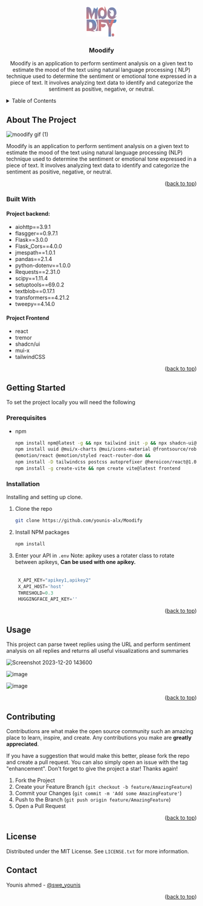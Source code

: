 <!-- Improved compatibility of back to top link: See: https://github.com/othneildrew/Best-README-Template/pull/73 -->
<a name="readme-top"></a>
<!--
*** Thanks for checking out the Best-README-Template. If you have a suggestion
*** that would make this better, please fork the repo and create a pull request
*** or simply open an issue with the tag "enhancement".
*** Don't forget to give the project a star!
*** Thanks again! Now go create something AMAZING! :D
-->



<!-- PROJECT SHIELDS -->
<!--
*** I'm using markdown "reference style" links for readability.
*** Reference links are enclosed in brackets [ ] instead of parentheses ( ).
*** See the bottom of this document for the declaration of the reference variables
*** for contributors-url, forks-url, etc. This is an optional, concise syntax you may use.
*** https://www.markdownguide.org/basic-syntax/#reference-style-links
-->



<!-- PROJECT LOGO -->
<br />
<div align="center">
  <a href="[https://github.com/othneildrew/Best-README-Template](https://github.com/younis-alx/Moodify/edit/main/README.md)">
    <img src="frontend/public/logo.svg" alt="Logo" width="80" height="80">
  </a>

  <h3 align="center">Moodify</h3>

  <p align="center">Moodify is an application to perform sentiment analysis on a given text to estimate the mood of the text using natural language processing (    NLP) technique used to determine the sentiment or emotional tone expressed in a piece of text. It involves analyzing text data to identify       and categorize the sentiment as positive, negative, or neutral. </p>
</div>



<!-- TABLE OF CONTENTS -->
<details>
  <summary>Table of Contents</summary>
  <ol>
    <li>
      <a href="#about-the-project">About The Project</a>
      <ul>
        <li><a href="#built-with">Built With</a></li>
      </ul>
    </li>
    <li>
      <a href="#getting-started">Getting Started</a>
      <ul>
        <li><a href="#prerequisites">Prerequisites</a></li>
        <li><a href="#installation">Installation</a></li>
      </ul>
    </li>
    <li><a href="#usage">Usage</a></li>
    <li><a href="#roadmap">Roadmap</a></li>
    <li><a href="#contributing">Contributing</a></li>
    <li><a href="#license">License</a></li>
    <li><a href="#contact">Contact</a></li>
    <li><a href="#acknowledgments">Acknowledgments</a></li>
  </ol>
</details>



<!-- ABOUT THE PROJECT -->
## About The Project

![moodify gif (1)](https://github.com/younis-alx/Moodify/assets/126336909/d09a78fc-793b-4c30-bfab-b8b89220cd7d)

Moodify is an application to perform sentiment analysis on a given text to estimate the mood of the text using natural language processing (NLP) technique used to determine the sentiment or emotional tone expressed in a piece of text. It involves analyzing text data to identify and categorize the sentiment as positive, negative, or neutral.

<p align="right">(<a href="#readme-top">back to top</a>)</p>



### Built With

#### Project backend:
- aiohttp==3.9.1
- flasgger==0.9.7.1
- Flask==3.0.0
- Flask_Cors==4.0.0
- jmespath==1.0.1
- pandas==2.1.4
- python-dotenv==1.0.0
- Requests==2.31.0
- scipy==1.11.4
- setuptools==69.0.2
- textblob==0.17.1
- transformers==4.21.2
- tweepy==4.14.0
  
#### Project Frontend
- react
- tremor
- shadcn/ui
- mui-x
- tailwindCSS





<p align="right">(<a href="#readme-top">back to top</a>)</p>



<!-- GETTING STARTED -->
## Getting Started

To set the project locally you will need the following

### Prerequisites

* npm
  ```sh
  npm install npm@latest -g && npx tailwind init -p && npx shadcn-ui@latest init && npx shadcn-ui@latest init  &&
  npm install uuid @mui/x-charts @mui/icons-material @frontsource/roboto @mui/styled-engine-sc styled-components
  @emotion/react @emotion/styled react-router-dom &&
  npm install -D tailwindcss postcss autoprefixer @heroicon/react@1.0.6 &&
  npm install -g create-vite && npm create vite@latest frontend
  
  
  ```


### Installation

Installing and setting up clone.

1. Clone the repo
   ```sh
   git clone https://github.com/younis-alx/Moodify
   ```
3. Install NPM packages
   ```sh
   npm install
   ```
4. Enter your API in `.env` Note: apikey uses a rotater class to rotate between apikeys, **Can be used with one apikey.**
   ```python
  
    X_API_KEY="apikey1,apikey2"
    X_API_HOST='host'
    THRESHOLD=0.3
    HUGGINGFACE_API_KEY=''
   ```

<p align="right">(<a href="#readme-top">back to top</a>)</p>



<!-- USAGE EXAMPLES -->
## Usage

This project can parse tweet replies using the URL and perform sentiment analysis on all replies and returns all useful visualizations and summaries 

![Screenshot 2023-12-20 143600](https://github.com/younis-alx/Moodify/assets/126336909/4ed5799c-7910-4b99-95cc-29c5a572c27e)

![image](https://github.com/younis-alx/Moodify/assets/126336909/e149b36b-81c9-4f13-a393-e35366a41526)

![image](https://github.com/younis-alx/Moodify/assets/126336909/b22faff4-4a6d-4e1b-b065-7d371fac780b)

<p align="right">(<a href="#readme-top">back to top</a>)</p>





<!-- CONTRIBUTING -->
## Contributing

Contributions are what make the open source community such an amazing place to learn, inspire, and create. Any contributions you make are **greatly appreciated**.

If you have a suggestion that would make this better, please fork the repo and create a pull request. You can also simply open an issue with the tag "enhancement".
Don't forget to give the project a star! Thanks again!

1. Fork the Project
2. Create your Feature Branch (`git checkout -b feature/AmazingFeature`)
3. Commit your Changes (`git commit -m 'Add some AmazingFeature'`)
4. Push to the Branch (`git push origin feature/AmazingFeature`)
5. Open a Pull Request

<p align="right">(<a href="#readme-top">back to top</a>)</p>



<!-- LICENSE -->
## License

Distributed under the MIT License. See `LICENSE.txt` for more information.




<!-- CONTACT -->
## Contact

Younis ahmed - [@swe_younis](https://twitter.com/swe_younis) 

<!-- Project Link: -->
<p align="right">(<a href="#readme-top">back to top</a>)</p>



<!-- ACKNOWLEDGMENTS -->
<!--## Acknowledgments

Use this space to list resources you find helpful and would like to give credit to. I've included a few of my favorites to kick things off!

* [Choose an Open Source License](https://choosealicense.com)
* [GitHub Emoji Cheat Sheet](https://www.webpagefx.com/tools/emoji-cheat-sheet)
* [Malven's Flexbox Cheatsheet](https://flexbox.malven.co/)
* [Malven's Grid Cheatsheet](https://grid.malven.co/)
* [Img Shields](https://shields.io)
* [GitHub Pages](https://pages.github.com)
* [Font Awesome](https://fontawesome.com)
* [React Icons](https://react-icons.github.io/react-icons/search)

<p align="right">(<a href="#readme-top">back to top</a>)</p> 



<!-- MARKDOWN LINKS & IMAGES -->
<!-- https://www.markdownguide.org/basic-syntax/#reference-style-links 
[contributors-shield]: https://img.shields.io/github/contributors/othneildrew/Best-README-Template.svg?style=for-the-badge
[contributors-url]: https://github.com/othneildrew/Best-README-Template/graphs/contributors
[forks-shield]: https://img.shields.io/github/forks/othneildrew/Best-README-Template.svg?style=for-the-badge
[forks-url]: https://github.com/othneildrew/Best-README-Template/network/members
[stars-shield]: https://img.shields.io/github/stars/othneildrew/Best-README-Template.svg?style=for-the-badge
[stars-url]: https://github.com/othneildrew/Best-README-Template/stargazers
[issues-shield]: https://img.shields.io/github/issues/othneildrew/Best-README-Template.svg?style=for-the-badge
[issues-url]: https://github.com/othneildrew/Best-README-Template/issues
[license-shield]: https://img.shields.io/github/license/othneildrew/Best-README-Template.svg?style=for-the-badge
[license-url]: https://github.com/othneildrew/Best-README-Template/blob/master/LICENSE.txt
[linkedin-shield]: https://img.shields.io/badge/-LinkedIn-black.svg?style=for-the-badge&logo=linkedin&colorB=555
[linkedin-url]: https://linkedin.com/in/othneildrew
[product-screenshot]: images/screenshot.png
[Next.js]: https://img.shields.io/badge/next.js-000000?style=for-the-badge&logo=nextdotjs&logoColor=white
[Next-url]: https://nextjs.org/
[React.js]: https://img.shields.io/badge/React-20232A?style=for-the-badge&logo=react&logoColor=61DAFB
[React-url]: https://reactjs.org/
[Vue.js]: https://img.shields.io/badge/Vue.js-35495E?style=for-the-badge&logo=vuedotjs&logoColor=4FC08D
[Vue-url]: https://vuejs.org/
[Angular.io]: https://img.shields.io/badge/Angular-DD0031?style=for-the-badge&logo=angular&logoColor=white
[Angular-url]: https://angular.io/
[Svelte.dev]: https://img.shields.io/badge/Svelte-4A4A55?style=for-the-badge&logo=svelte&logoColor=FF3E00
[Svelte-url]: https://svelte.dev/
[Laravel.com]: https://img.shields.io/badge/Laravel-FF2D20?style=for-the-badge&logo=laravel&logoColor=white
[Laravel-url]: https://laravel.com
[Bootstrap.com]: https://img.shields.io/badge/Bootstrap-563D7C?style=for-the-badge&logo=bootstrap&logoColor=white
[Bootstrap-url]: https://getbootstrap.com
[JQuery.com]: https://img.shields.io/badge/jQuery-0769AD?style=for-the-badge&logo=jquery&logoColor=white
[JQuery-url]: https://jquery.com 
-->
